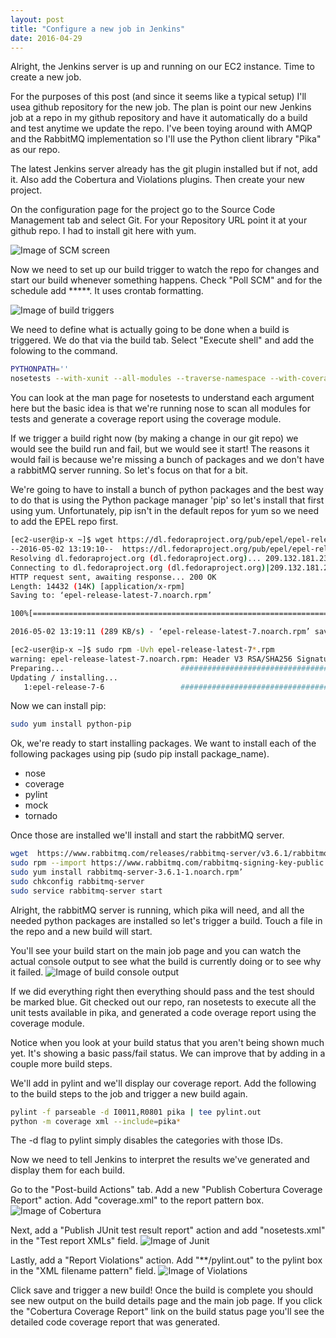 ```yaml
---
layout: post
title: "Configure a new job in Jenkins"
date: 2016-04-29
---
```


Alright, the Jenkins server is up and running on our EC2 instance. Time to create a new job. 

For the purposes of this post (and since it seems like a typical setup) I'll usea  github repository for the new job. The plan is point our new
Jenkins job at a repo in my github repository and have it automatically do a build and test anytime we update the repo. I've been toying around 
with AMQP and the RabbitMQ implementation so I'll use the Python client library "Pika" as our repo. 

The latest Jenkins server already has the git plugin installed but if not, add it. Also add the Cobertura and Violations plugins. Then create your new project.

On the configuration page for the project go to the Source Code Management tab and select Git. For your Repository URL point it at your github repo. I had to install git here with yum.

![Image of SCM screen](https://danbaehr.github.io/images/SCM_screen2.png)

Now we need to set up our build trigger to watch the repo for changes and start our build whenever something happens. Check "Poll SCM" and
for the schedule add *****. It uses crontab formatting. 

![Image of build triggers](https://danbaehr.github.io/images/build_triggers.png)

We need to define what is actually going to be done when a build is triggered. We do that via the build tab. Select "Execute shell" and add the folowing to the command.
```bash
PYTHONPATH=''
nosetests --with-xunit --all-modules --traverse-namespace --with-coverage --cover-package=pika --cover-inclusive
```

You can look at the man page for nosetests to understand each argument here but the basic idea is that we're running nose to scan all modules for tests and generate a coverage report using the coverage module. 

If we trigger a build right now (by making a change in our git repo) we would see the build run and fail, but we would see it start! The reasons it would fail is because we're missing a bunch of packages and we don't have a rabbitMQ server running. So let's focus on that for a bit.

We're going to have to install a bunch of python packages and the best way to do that is using the Python package manager 'pip' so let's install that first using yum. Unfortunately, pip isn't in the default repos for yum so we need to add the EPEL repo first.

```bash
[ec2-user@ip-x ~]$ wget https://dl.fedoraproject.org/pub/epel/epel-release-latest-7.noarch.rpm
--2016-05-02 13:19:10--  https://dl.fedoraproject.org/pub/epel/epel-release-latest-7.noarch.rpm
Resolving dl.fedoraproject.org (dl.fedoraproject.org)... 209.132.181.23, 209.132.181.24, 209.132.181.25, ...
Connecting to dl.fedoraproject.org (dl.fedoraproject.org)|209.132.181.23|:443... connected.
HTTP request sent, awaiting response... 200 OK
Length: 14432 (14K) [application/x-rpm]
Saving to: ‘epel-release-latest-7.noarch.rpm’

100%[================================================================================================>] 14,432      --.-K/s   in 0.05s   

2016-05-02 13:19:11 (289 KB/s) - ‘epel-release-latest-7.noarch.rpm’ saved [14432/14432]

[ec2-user@ip-x ~]$ sudo rpm -Uvh epel-release-latest-7*.rpm
warning: epel-release-latest-7.noarch.rpm: Header V3 RSA/SHA256 Signature, key ID 352c64e5: NOKEY
Preparing...                          ################################# [100%]
Updating / installing...
   1:epel-release-7-6                 ################################# [100%]
```
Now we can install pip:
```bash
sudo yum install python-pip
```
Ok, we're ready to start installing packages. We want to install each of the following packages using pip (sudo pip install package_name).

* nose
* coverage
* pylint
* mock
* tornado

Once those are installed we'll install and start the rabbitMQ server.
```bash
wget  https://www.rabbitmq.com/releases/rabbitmq-server/v3.6.1/rabbitmq-server-3.6.1-1.noarch.rpm’
sudo rpm --import https://www.rabbitmq.com/rabbitmq-signing-key-public.asc
sudo yum install rabbitmq-server-3.6.1-1.noarch.rpm’
sudo chkconfig rabbitmq-server 
sudo service rabbitmq-server start
```

Alright, the rabbitMQ server is running, which pika will need, and all the needed python packages are installed so let's trigger a build. Touch a file in the repo and a new build will start. 

You'll see your build start on the main job page and you can watch the actual console output to see what the build is currently doing or to see why it failed. 
![Image of build console output](https://danbaehr.github.io/images/build_console_output.png)

If we did everything right then everything should pass and the test should be marked blue. Git checked out our repo, ran nosetests to execute all the unit tests available in pika, and generated a code overage report using the coverage module. 

Notice when you look at your build status that you aren't being shown much yet. It's showing a basic pass/fail status. We can improve that by adding in a couple more build steps.

We'll add in pylint and we'll display our coverage report. Add the following to the build steps to the job and trigger a new build again.
```bash
pylint -f parseable -d I0011,R0801 pika | tee pylint.out
python -m coverage xml --include=pika*
```
The -d flag to pylint simply disables the categories with those IDs.

Now we need to tell Jenkins to interpret the results we've generated and display them for each build.

Go to the "Post-build Actions" tab. Add a new "Publish Cobertura Coverage Report" action. Add "coverage.xml" to the report pattern box. 
![Image of Cobertura](https://danbaehr.github.io/images/cobertura.png)

Next, add a "Publish JUnit test result report" action and add "nosetests.xml" in the "Test report XMLs" field.
![Image of Junit](https://danbaehr.github.io/images/junit.png)

Lastly, add a "Report Violations" action. Add "**/pylint.out" to the pylint box in the "XML filename pattern" field.
![Image of Violations](https://danbaehr.github.io/images/violations.png)

Click save and trigger a new build! Once the build is complete you should see new output on the build details page and the main job page. If you click the "Cobertura Coverage Report" link on the build status page you'll see the detailed code coverage report that was generated. 


